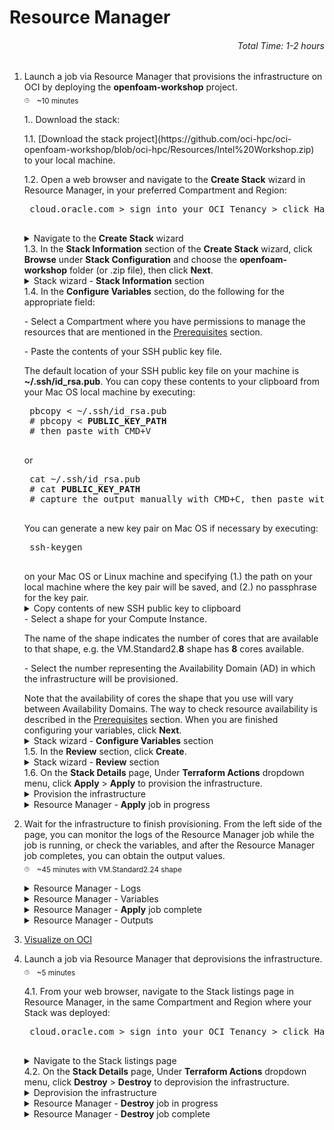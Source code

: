 # Resource Manager
###### <p align="right">Total Time: 1-2 hours</p>
1. Launch a job via Resource Manager that provisions the infrastructure on OCI by deploying the <b>openfoam-workshop</b> project.\
	<sub><sup><sub>:clock3:</sub></sup></sub>
	&nbsp;
	<sub>~10 minutes</sub>
	<p></p>
	1.. Download the stack:
	<p></p>
	1.1. [Download the stack project](https://github.com/oci-hpc/oci-openfoam-workshop/blob/oci-hpc/Resources/Intel%20Workshop.zip) to your local machine.
	<p></p>
	1.2. Open a web browser and navigate to the <b>Create Stack</b> wizard in Resource Manager, in your preferred Compartment and Region:
	<p></p>
	<pre>
	cloud.oracle.com &gt sign into your OCI Tenancy &gt click Hamburger Menu &gt hover over <b>Resource Manager</b> &gt click <b>Stacks</b> &gt choose your Compartment from the dropdown menu under <b>List Scope</b> &gt click <b>Create Stack</b>
	</pre>
	<details>
		<summary>Navigate to the <b>Create Stack</b> wizard</summary>
	<div style="text-align:center"><img src="https://github.com/oci-hpc/oci-openfoam-workshop/blob/oci-hpc/pictures/pre-resourcemanager-deployment/02-resourcemanager-stacks.png"/>
	</div>
	<p></p>
	<div style="text-align:center"><img src="https://github.com/oci-hpc/oci-openfoam-workshop/blob/oci-hpc/pictures/pre-resourcemanager-deployment/03-resourcemanager-stack-listings.png"/>
	</div>
	<p></p>
	<div style="text-align:center"><img src="https://github.com/oci-hpc/oci-openfoam-workshop/blob/oci-hpc/pictures/pre-resourcemanager-deployment/04-resourcemanager-stack-wizard-before-upload.png"/>
	</div>
	</details>
	</pre>
	1.3. In the <b>Stack Information</b> section of the <b>Create Stack</b> wizard, click <b>Browse</b> under <b>Stack Configuration</b> and choose the <b>openfoam-workshop</b> folder (or .zip file), then click <b>Next</b>.
	<details>
		<summary>Stack wizard - <b>Stack Information</b> section</summary>
	<div style="text-align:center"><img src="https://github.com/oci-hpc/oci-openfoam-workshop/blob/oci-hpc/pictures/pre-resourcemanager-deployment/05-resourcemanager-stack-wizard-after-upload-folder.png"/>
	</div>
	<p>or</p>
	<div style="text-align:center"><img src="https://github.com/oci-hpc/oci-openfoam-workshop/blob/oci-hpc/pictures/pre-resourcemanager-deployment/06-resourcemanager-stack-wizard-after-upload-zipfile.png"/>
	</div>
	</details>
	1.4. In the <b>Configure Variables</b> section, do the following for the appropriate field:
	<p></p>
	- Select a Compartment where you have permissions to manage the resources that are mentioned in the <a href="#workshop-prerequisites">Prerequisites</a> section.
	<p></p>
	- Paste the contents of your SSH public key file.
	<p></p>
	The default location of your SSH public key file on your machine is <b>~/.ssh/id_rsa.pub</b>. You can copy these contents to your clipboard from your Mac OS local machine by executing:
		<p></p>
	<pre>
	pbcopy &lt ~/.ssh/id_rsa.pub
	# pbcopy &lt <b>PUBLIC_KEY_PATH</b>
	# then paste with CMD+V
	</pre>
	<p>or</p>
	<pre>
	cat ~/.ssh/id_rsa.pub
	# cat <b>PUBLIC_KEY_PATH</b>
	# capture the output manually with CMD+C, then paste with CMD+V
	</pre>
		<p>You can generate a new key pair on Mac OS if necessary by executing:</p>
	<pre>
	ssh-keygen
	</pre>
		on your Mac OS or Linux machine and specifying (1.) the path on your local machine where the key pair will be saved, and (2.) no passphrase for the key pair.
	<details>
		<summary>Copy contents of new SSH public key to clipboard</summary>
	<div style="text-align:center"><img src="https://github.com/oci-hpc/oci-openfoam-workshop/blob/oci-hpc/pictures/pre-resourcemanager-deployment/07-ssh-key-create-and-copy.png"/>
	</div>
	</details>
	- Select a shape for your Compute Instance.
	<p></p>
	The name of the shape indicates the number of cores that are available to that shape, e.g. the VM.Standard2.<b>8</b> shape has <b>8</b> cores available.
	<p></p>
	- Select the number representing the Availability Domain (AD) in which the infrastructure will be provisioned.
	<p></p>
	Note that the availability of cores the shape that you use will vary between Availability Domains. The way to check resource availability is described in the <a href="#workshop-prerequisites">Prerequisites</a> section.
	When you are finished configuring your variables, click <b>Next</b>.
	<details>
		<summary>Stack wizard - <b>Configure Variables</b> section</summary>
	<div style="text-align:center"><img src="https://github.com/oci-hpc/oci-openfoam-workshop/blob/oci-hpc/pictures/pre-resourcemanager-deployment/08-resourcemanager-stack-wizard-variables.png"/>
	</div>
	</details>
	1.5. In the <b>Review</b> section, click <b>Create</b>.
	<details>
		<summary>Stack wizard - <b>Review</b> section</summary>
	<div style="text-align:center"><img src="https://github.com/oci-hpc/oci-openfoam-workshop/blob/oci-hpc/pictures/pre-resourcemanager-deployment/09-resourcemanager-stack-wizard-review.png"/>
	</div>
	</details>
	1.6. On the <b>Stack Details</b> page, Under <b>Terraform Actions</b> dropdown menu, click <b>Apply</b> > <b>Apply</b> to provision the infrastructure.
	<details>
		<summary>Provision the infrastructure</summary>
	<div style="text-align:center"><img src="https://github.com/oci-hpc/oci-openfoam-workshop/blob/oci-hpc/pictures/pre-resourcemanager-deployment/10-resourcemanager-stack-apply-1.png"/>
	</div>
	<p></p>
	<div style="text-align:center"><img src="https://github.com/oci-hpc/oci-openfoam-workshop/blob/oci-hpc/pictures/pre-resourcemanager-deployment/11-resourcemanager-stack-apply-2.png"/></div>
	</details>
	<details>
		<summary>Resource Manager - <b>Apply</b> job in progress</summary>
	<div style="text-align:center"><img src="https://github.com/oci-hpc/oci-openfoam-workshop/blob/oci-hpc/pictures/pre-resourcemanager-deployment/12-resourcemanager-job-in-progress-apply.png"/>
	</div>
	</details>
2. Wait for the infrastructure to finish provisioning.
	From the left side of the page, you can monitor the logs of the Resource Manager job while the job is running, or check the variables, and after the Resource Manager job completes, you can obtain the output values.<!-- \
	<sub><sup><sub>:clock3:</sub></sup></sub>
	&nbsp;
	<sub>~45 minutes with BM.Standard2.52 shape</sub>\ -->\
	<sub><sup><sub>:clock3:</sub></sup></sub>
	&nbsp;
	<sub>~45 minutes with VM.Standard2.24 shape</sub>
	<p></p>
	<details>
		<summary>Resource Manager - Logs</summary>
	<div style="text-align:center"><img src="https://github.com/oci-hpc/oci-openfoam-workshop/blob/oci-hpc/pictures/post-resourcemanager-deployment/01-resourcemanager-logs.png"/>
	</div>
	</details>
	<details>
		<summary>Resource Manager - Variables</summary>
	<div style="text-align:center"><img src="https://github.com/oci-hpc/oci-openfoam-workshop/blob/oci-hpc/pictures/post-resourcemanager-deployment/02-resourcemanager-variables.png"/>
	</div>
	</details>
	<details>
		<summary>Resource Manager - <b>Apply</b> job complete</summary>
	<div style="text-align:center"><img src="https://github.com/oci-hpc/oci-openfoam-workshop/blob/oci-hpc/pictures/post-resourcemanager-deployment/00-resourcemanager-job-complete-apply.png"/>
	</div>
	</details>
	<details>
		<summary>Resource Manager - Outputs</summary>
	<div style="text-align:center"><img src="https://github.com/oci-hpc/oci-openfoam-workshop/blob/oci-hpc/pictures/post-resourcemanager-deployment/03-resourcemanager-outputs.png"/>
	</div>
	</details>
3. [Visualize on OCI](https://github.com/oci-hpc/oci-openfoam-workshop/blob/oci-hpc/README.md)

4. Launch a job via Resource Manager that deprovisions the infrastructure.\
	<sub><sup><sub>:clock3:</sub></sup></sub>
	&nbsp;
	<sub>~5 minutes</sub>
	<p></p>
	4.1. From your web browser, navigate to the Stack listings page in Resource Manager, in the same Compartment and Region where your Stack was deployed:
	<p></p>
	<pre>
	cloud.oracle.com &gt sign into your OCI Tenancy &gt click Hamburger Menu &gt hover over <b>Resource Manager</b> &gt click <b>Stacks</b> &gt choose your Compartment from the dropdown menu under <b>List Scope</b>
	</pre>
	<details>
		<summary>Navigate to the Stack listings page</summary>
	<div style="text-align:center"><img src="https://github.com/oci-hpc/oci-openfoam-workshop/blob/oci-hpc/pictures/post-resourcemanager-deployment/14-resourcemanager-stack-listings.png"/>
	</div>
	</details>
	4.2. On the <b>Stack Details</b> page, Under <b>Terraform Actions</b> dropdown menu, click <b>Destroy</b> > <b>Destroy</b> to deprovision the infrastructure.
	<details>
		<summary>Deprovision the infrastructure</summary>
	<div style="text-align:center"><img src="https://github.com/oci-hpc/oci-openfoam-workshop/blob/oci-hpc/pictures/post-resourcemanager-deployment/15-resourcemanager-destroy-1.png"/>
	</div>
	<p></p>
	<div style="text-align:center"><img src="https://github.com/oci-hpc/oci-openfoam-workshop/blob/oci-hpc/pictures/post-resourcemanager-deployment/16-resourcemanager-destroy-2.png"/></div>
	</details>
	<details>
		<summary>Resource Manager - <b>Destroy</b> job in progress</summary>
	<div style="text-align:center"><img src="https://github.com/oci-hpc/oci-openfoam-workshop/blob/oci-hpc/pictures/post-resourcemanager-deployment/17-resourcemanager-job-in-progress-destroy.png"/>
	</div>
	</details>
	<details>
		<summary>Resource Manager - <b>Destroy</b> job complete</summary>
	<div style="text-align:center"><img src=https://github.com/oci-hpc/oci-openfoam-workshop/blob/oci-hpc/pictures/post-resourcemanager-deployment/18-resourcemanager-job-complete-destroy.png"/>
	</div>
